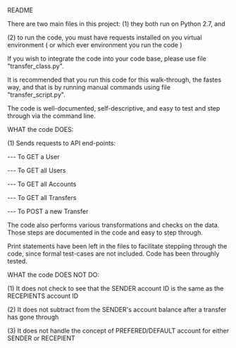 README

There are two main files in this project:
 (1) they both run on Python 2.7, and 
 
 (2) to run the code, you must have requests installed on you virtual environment ( or which ever environment you run the code )

 If you wish to integrate the code into your code base, please use file "transfer_class.py". 

 It is recommended that you run this code for this walk-through, the fastes way, and that is by running manual commands using file "transfer_script.py".  

 The code is well-documented, self-descriptive, and easy to test and step through via the command line.

 WHAT the code DOES:

 (1) Sends requests to API end-points:

 --- To GET a User
 
 --- To GET all Users
 
 --- To GET all Accounts
 
 --- To GET all Transfers
 
 --- To POST a new Transfer


The code also performs various transformations and checks on the data.  Those steps are documented in the code and easy to step through. 

Print statements have been left in the files to facilitate steppiing through the code, since formal test-cases are not included.  Code has been throughly tested.  


WHAT the code DOES NOT DO:

(1) It does not check to see that the SENDER account ID is the same as the RECEPIENTS account ID

(2) It does not subtract from the SENDER's account balance after a transfer has gone through

(3) It does not handle the concept of PREFERED/DEFAULT account for either SENDER or RECEPIENT

